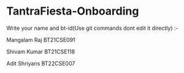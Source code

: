 # TantraFiesta-Onboarding
Write your name and bt-id(Use git commands dont edit it directly) :-

Mangalam Raj BT21CSE091

Shivam Kumar BT21CSE118

Adit Shriyans BT22CSE007

